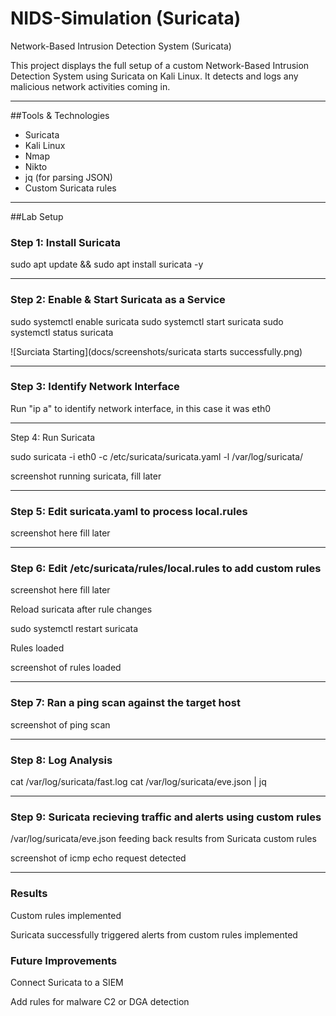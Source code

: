 # NIDS-Simulation (Suricata)
Network-Based Intrusion Detection System (Suricata)

This project displays the full setup of a custom Network-Based Intrusion Detection System using Suricata on Kali Linux. It detects and logs any malicious network activities coming in.

---

##Tools & Technologies
- Suricata
- Kali Linux
- Nmap
- Nikto
- jq (for parsing JSON)
- Custom Suricata rules

---

##Lab Setup

### Step 1: Install Suricata

sudo apt update && sudo apt install suricata -y

---

### Step 2: Enable & Start Suricata as a Service

sudo systemctl enable suricata
sudo systemctl start suricata
sudo systemctl status suricata

![Surciata Starting](docs/screenshots/suricata starts successfully.png)

---

### Step 3: Identify Network Interface
Run "ip a" to identify network interface, in this case it was eth0

---
Step 4: Run Suricata

sudo suricata -i eth0 -c /etc/suricata/suricata.yaml -l /var/log/suricata/

screenshot running suricata, fill later

---

### Step 5: Edit suricata.yaml to process local.rules

screenshot here fill later

---

### Step 6: Edit /etc/suricata/rules/local.rules to add custom rules

screenshot here fill later

Reload suricata after rule changes

sudo systemctl restart suricata

Rules loaded

screenshot of rules loaded

---

### Step 7: Ran a ping scan against the target host

screenshot of ping scan

---

### Step 8: Log Analysis

cat /var/log/suricata/fast.log
cat /var/log/suricata/eve.json | jq

---

### Step 9: Suricata recieving traffic and alerts using custom rules

/var/log/suricata/eve.json feeding back results from Suricata custom rules

screenshot of icmp echo request detected

---

### Results

Custom rules implemented

Suricata successfully triggered alerts from custom rules implemented

### Future Improvements

Connect Suricata to a SIEM

Add rules for malware C2 or DGA detection










